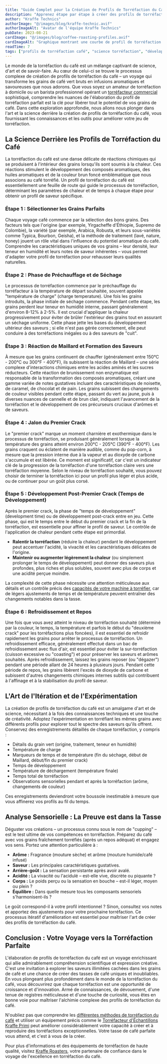 ```yaml
---
title: "Guide Complet pour la Création de Profils de Torréfaction du Café"
description: "Apprenez étape par étape à créer des profils de torréfaction parfaits, de la sélection des grains à l'analyse sensorielle, pour une saveur exceptionnelle."
author: "Kraffe Technics"
authorImage: "@/images/blog/kraffe-technic.avif"
authorImageAlt: "Avatar de l'équipe Kraffe Technics"
pubDate: 2023-08-21
cardImage: "@/images/blog/coffee-roasting-profiles.avif"
cardImageAlt: "Graphique montrant une courbe de profil de torréfaction du café"
readTime: 7
tags: ["profils de torréfaction café", "science torréfaction", "développement saveurs", "réaction Maillard", "premier crack", "café de spécialité", "kraffe roasters"]
---
```


Le monde de la torréfaction du café est un mélange captivant de science, d'art et de savoir-faire. Au cœur de celui-ci se trouve le processus complexe de création de profils de torréfaction du café – un voyage qui transforme les grains de café vert bruts en infusions aromatiques et savoureuses que nous adorons. Que vous soyez un amateur de torréfaction à domicile ou un barista professionnel opérant un [torréfacteur commercial](/fr/products/) sophistiqué, comprendre les nuances de l'élaboration du profil de torréfaction parfait est la clé pour libérer tout le potentiel de vos grains de café. Dans cette exploration approfondie, nous allons nous plonger dans l'art et la science derrière la création de profils de torréfaction du café, vous fournissant les connaissances et les outils pour améliorer votre jeu de torréfaction.

## La Science Derrière les Profils de Torréfaction du Café

La torréfaction du café est une danse délicate de réactions chimiques qui se produisent à l'intérieur des grains lorsqu'ils sont soumis à la chaleur. Ces réactions stimulent le développement des composés aromatiques, des huiles aromatiques et de la couleur brun foncé emblématique que nous associons au café torréfié. Un profil de torréfaction du café est essentiellement une feuille de route qui guide le processus de torréfaction, déterminant les paramètres de chaleur et de temps à chaque étape pour obtenir un profil de saveur spécifique.

### Étape 1 : Sélectionner les Grains Parfaits

Chaque voyage café commence par la sélection des bons grains. Des facteurs tels que l'origine (par exemple, Yirgacheffe d'Éthiopie, Supremo de Colombie), la variété (par exemple, Arabica, Robusta, et leurs sous-variétés comme Typica, Bourbon, Geisha), et la méthode de traitement (lavé, nature, honey) jouent un rôle vital dans l'influence du potentiel aromatique du café. Comprendre les caractéristiques uniques de vos grains – leur densité, leur teneur en humidité et leurs notes de saveur inhérentes – vous permet d'adapter votre profil de torréfaction pour rehausser leurs qualités naturelles.

### Étape 2 : Phase de Préchauffage et de Séchage

Le processus de torréfaction commence par le préchauffage du torréfacteur à la température de départ souhaitée, souvent appelée "température de charge" (charge temperature). Une fois les grains introduits, la phase initiale de séchage commence. Pendant cette étape, les grains perdent leur teneur en humidité interne, passant généralement d'environ 8-12% à 2-5%. Il est crucial d'appliquer la chaleur progressivement pour éviter de brûler l'extérieur des grains tout en assurant un séchage uniforme. Cette phase jette les bases du développement ultérieur des saveurs ; si elle n'est pas gérée correctement, elle peut conduire à des torréfactions inégales ou à des saveurs de "cuit".

### Étape 3 : Réaction de Maillard et Formation des Saveurs

À mesure que les grains continuent de chauffer (généralement entre 150°C - 200°C ou 300°F - 400°F), ils subissent la réaction de Maillard – une série complexe d'interactions chimiques entre les acides aminés et les sucres réducteurs. Cette réaction de brunissement non enzymatique est responsable de la transformation des composés aromatiques, créant une gamme variée de notes gustatives incluant des caractéristiques de noisette, de caramel, de chocolat et de pain. Les grains subissent des changements de couleur visibles pendant cette étape, passant du vert au jaune, puis à diverses nuances de cannelle et de brun clair, indiquant l'avancement de la torréfaction et le développement de ces précurseurs cruciaux d'arômes et de saveurs.

### Étape 4 : Jalon du Premier Crack

Le "premier crack" marque un moment charnière et exothermique dans le processus de torréfaction, se produisant généralement lorsque la température des grains atteint environ 200°C - 205°C (390°F - 400°F). Les grains craquent ou éclatent de manière audible, comme du pop-corn, à mesure que la pression interne due à la vapeur et au dioxyde de carbone s'accumule et est libérée. Ce moment est significatif, car c'est un indicateur clé de la progression de la torréfaction d'une torréfaction claire vers une torréfaction moyenne. Selon le niveau de torréfaction souhaité, vous pouvez choisir de terminer la torréfaction ici pour un profil plus léger et plus acide, ou de continuer pour un goût plus corsé.

### Étape 5 : Développement Post-Premier Crack (Temps de Développement)

Après le premier crack, la phase de "temps de développement" (development time) ou de développement post-crack entre en jeu. Cette phase, qui est le temps entre le début du premier crack et la fin de la torréfaction, est essentielle pour affiner le profil de saveur. Le contrôle de l'application de chaleur pendant cette étape est primordial.

*   **Ralentir la torréfaction** (réduire la chaleur) pendant le développement peut accentuer l'acidité, la vivacité et les caractéristiques délicates de l'origine.
*   **Maintenir ou augmenter légèrement la chaleur** (ou simplement prolonger le temps de développement) peut donner des saveurs plus profondes, plus riches et plus solubles, souvent avec plus de corps et une acidité perçue moindre.

La complexité de cette phase nécessite une attention méticuleuse aux détails et un contrôle précis des [capacités de votre machine à torréfier](/fr/blog/unleashing-art-of-coffee-roasting-primi-sample-roaster/), car de légers ajustements de temps et de température peuvent entraîner des changements notables dans la tasse.

### Étape 6 : Refroidissement et Repos

Une fois que vous avez atteint le niveau de torréfaction souhaité (déterminé par la couleur, le temps, la température et parfois le début du "deuxième crack" pour les torréfactions plus foncées), il est essentiel de refroidir rapidement les grains pour arrêter le processus de torréfaction. Un refroidissement efficace, généralement effectué dans un bac de refroidissement avec flux d'air, est essentiel pour éviter la sur-torréfaction (cuisson excessive ou "coasting") et pour préserver les saveurs et arômes souhaités. Après refroidissement, laissez les grains reposer (ou "dégazer") pendant une période allant de 24 heures à plusieurs jours. Pendant cette période de repos, les grains libèrent l'excès de dioxyde de carbone et subissent d'autres changements chimiques internes subtils qui contribuent à l'affinage et à la stabilisation du profil de saveur.

## L'Art de l'Itération et de l'Expérimentation

La création de profils de torréfaction du café est un amalgame d'art et de science, nécessitant à la fois des connaissances techniques et une touche de créativité. Adoptez l'expérimentation en torréfiant les mêmes grains avec différents profils pour explorer tout le spectre des saveurs qu'ils offrent. Conservez des enregistrements détaillés de chaque torréfaction, y compris :

*   Détails du grain vert (origine, traitement, teneur en humidité)
*   Température de charge
*   Marqueurs de temps et de température (fin du séchage, début de Maillard, début/fin du premier crack)
*   Temps de développement
*   Température de déchargement (température finale)
*   Temps total de torréfaction
*   Observations sensorielles pendant et après la torréfaction (arôme, changements de couleur)

Ces enregistrements deviendront votre boussole inestimable à mesure que vous affinerez vos profils au fil du temps.

## Analyse Sensorielle : La Preuve est dans la Tasse

Déguster vos créations – un processus connu sous le nom de "cupping" – est le test ultime de vos compétences en torréfaction. Préparez du café avec vos grains fraîchement torréfiés (après un repos adéquat) et engagez vos sens. Portez une attention particulière à :

*   **Arôme :** Fragrance (mouture sèche) et arôme (mouture humide/café infusé)
*   **Saveur :** Les principales caractéristiques gustatives.
*   **Arrière-goût :** La sensation persistante après avoir avalé.
*   **Acidité :** La vivacité ou l'acidulé – est-elle vive, discrète ou piquante ?
*   **Corps :** Le poids perçu ou la sensation en bouche – est-il léger, moyen ou plein ?
*   **Équilibre :** Dans quelle mesure tous les composants sensoriels s'harmonisent-ils ?

Le goût correspond-il à votre profil intentionnel ? Sinon, consultez vos notes et apportez des ajustements pour votre prochaine torréfaction. Ce processus itératif d'amélioration est essentiel pour maîtriser l'art de créer des profils de torréfaction du café.

## Conclusion : Votre Voyage vers la Torréfaction Parfaite

L'élaboration de profils de torréfaction du café est un voyage enrichissant qui allie admirablement compréhension scientifique et expression créative. C'est une invitation à explorer les saveurs illimitées cachées dans les grains de café et une chance de créer des tasses de café uniques et inoubliables. En vous plongeant plus profondément dans le monde de la torréfaction du café, vous découvrirez que chaque torréfaction est une opportunité de croissance et d'innovation. Armé de connaissances, de dévouement, d'une tenue de registres méticuleuse et d'une touche de curiosité, vous êtes en bonne voie pour maîtriser l'alchimie complexe des profils de torréfaction du café.

N'oubliez pas que comprendre les [différentes méthodes de torréfaction du café](/fr/blog/explorer-methodes-torrefaction-cafe/) et utiliser un équipement précis comme le [Torréfacteur d'Échantillons Kraffe Primi](/fr/blog/unleashing-art-of-coffee-roasting-primi-sample-roaster/) peut améliorer considérablement votre capacité à créer et à reproduire des torréfactions exceptionnelles. Votre tasse de café parfaite vous attend, et c'est à vous de la créer.

Pour plus d'informations et des équipements de torréfaction de haute qualité, visitez [Kraffe Roasters](/fr/), votre partenaire de confiance dans le voyage de l'excellence en torréfaction du café.
